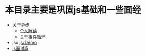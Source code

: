 # 本目录主要是巩固js基础和一些面经
- 关于异步
  - [个人解读](./async/async-base.md)
  - [关于事件循环](./async/async-loop.md)
- jsx
   [jsxDemo](./jsxDemo)
- [js面试篇](./interview-case/readme.md)